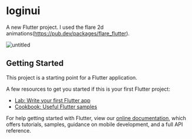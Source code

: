 # loginui

A new Flutter project.
I used the flare 2d animations(https://pub.dev/packages/flare_flutter).

![untitled](https://user-images.githubusercontent.com/53489400/81390172-a0c9d780-9138-11ea-8b64-544fdc4dd01a.gif)




## Getting Started

This project is a starting point for a Flutter application.

A few resources to get you started if this is your first Flutter project:

- [Lab: Write your first Flutter app](https://flutter.dev/docs/get-started/codelab)
- [Cookbook: Useful Flutter samples](https://flutter.dev/docs/cookbook)

For help getting started with Flutter, view our
[online documentation](https://flutter.dev/docs), which offers tutorials,
samples, guidance on mobile development, and a full API reference.
